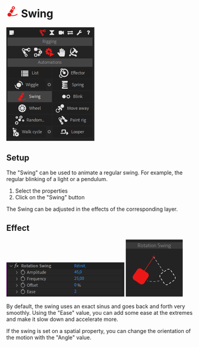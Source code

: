 # ![swing Icon](img\duik-icons\automation\swing-icon-r.png) Swing

![Swing panel](img\duik-screenshots\S-Rigging\S-Rigging-Automations\Swing.PNG)

## Setup

The "Swing" can be used to animate a regular swing. For example, the regular blinking of a light or a pendulum.

1. Select the properties
2. Click on the "Swing" button

The Swing can be adjusted in the effects of the corresponding layer.

## Effect

![Swing panel](img\duik-screenshots\S-Rigging\S-Rigging-Automations\Swing-effects.PNG)
![Swing example](img\duik-screenshots\S-Rigging\S-Rigging-Automations\automation-illustration\swing-example.png)

By default, the swing uses an exact sinus and goes back and forth very smoothly. Using the "Ease" value, you can add some ease at the extremes and make it slow down and accelerate more.

If the swing is set on a spatial property, you can change the orientation of the motion with the "Angle" value.
